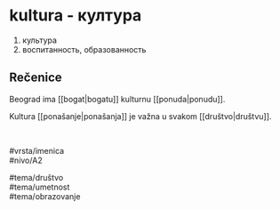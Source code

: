 # kultura - култура

1. культура  
2. воспитанность, образованность  

## Rečenice

Beograd ima [[bogat|bogatu]] kulturnu [[ponuda|ponudu]].  

Kultura [[ponašanje|ponašanja]] je važna u svakom [[društvo|društvu]].  

<br>

#vrsta/imenica  
#nivo/A2  

#tema/društvo  
#tema/umetnost  
#tema/obrazovanje  
